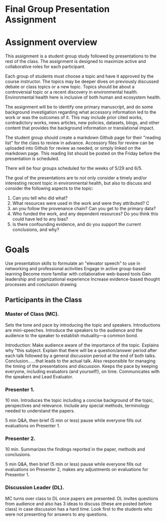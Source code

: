 # Final Group Presentation Assignment

# Assignment overview

This assignment is a student group study followed by presentations to the rest of the class. The assignment is designed to maximize active and collaborative roles for each participant.

Each group of students must choose a topic and have it approved by the course instructor. The topics may be deeper dives on previously discussed debate or class topics or a new topic. Topics should be about a controversial topic or a recent discovery in environmental health. Environmental health here is inclusive of both human and ecosystem health. 

The assignment will be to identify one primary manuscript, and do some background investigation regarding what accessory information led to the work or was the outcomes of it. This may include prior cited works, contradictory works, news articles, new policies, datasets, blogs, and other content that provides the background information or translational impact. 

The student group should create a markdown Github page for their "reading list" for the class to review in advance. Accessory files for review can be uploaded into Github for review as needed, or simply linked on the markdown page. This reading list should be posted on the Friday before the presentation is scheduled. 

There will be four groups scheduled for the weeks of 5/29 and 6/5.

The goal of the presentations are to not only consider a timely and/or interesting recent topic in environmental health, but also to discuss and consider the following aspects to the topic:

1. Can you tell who did what? 
2. What resources were used in the work and were they attributed? C
3. an you follow the provenance chain? Can you get to the primary data?
4. Who funded the work, and any dependent resources? Do you think this could have led to any bias?
5. Is there confounding evidence, and do you support the current conclusions, and why?

# Goals
Use presentation skills to formulate an "elevator speech" to use in networking and professional activities
Engage in active group-based learning
Become more familiar with collaborative web-based tools 
Gain leadership and organizational experience
Increase evidence-based thought processes and conclusion drawing

## Participants in the Class

### Master of Class (MC). 
Sets the tone and pace by introducing the topic and speakers. Introductions are mini-speeches. Introduce the speakers to the audience and the audience to the speaker to establish mutuality—a common bond.

Introduction: Make audience aware of the importance of the topic. Explains why "this subject.
Explain that there will be a question/answer period after each talk followed by a general discussion period at the end of both talks.
Conclusion……that leads to the actual talk.
Also responsible for managing the timing of the presentations and discussion. Keeps the pace by keeping everyone, including evaluators (and yourself!), on time. Communicates with the speakers and Lead Evaluator.

### Presenter 1. 
10 min. Introduces the topic including a concise background of the topic, perspectives and relevance. Include any special methods, terminology needed to understand the papers.

5 min Q&A, then brief (5 min or less) pause while everyone fills out evaluations on Presenter 1.

### Presenter 2. 
10 min. Summarizes the findings reported in the paper, methods and conclusions.

5 min Q&A, then brief (5 min or less) pause while everyone fills out evaluations on Presenter 2, makes any adjustments on evaluations for Presentor 1. 

### Discussion Leader (DL). 
MC turns over class to DL once papers are presented. DL invites questions from audience and also has 3 ideas to discuss (these are posted before class) in case discussion has a hard time. 
Look first to the students who were not presenting for answers to any questions.


